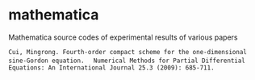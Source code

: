 # mathematica
Mathematica source codes of experimental results of various papers


```Cui, Mingrong. Fourth‐order compact scheme for the one‐dimensional sine‐Gordon equation.```
 ```   Numerical Methods for Partial Differential Equations: An International Journal 25.3 (2009): 685-711. ```
